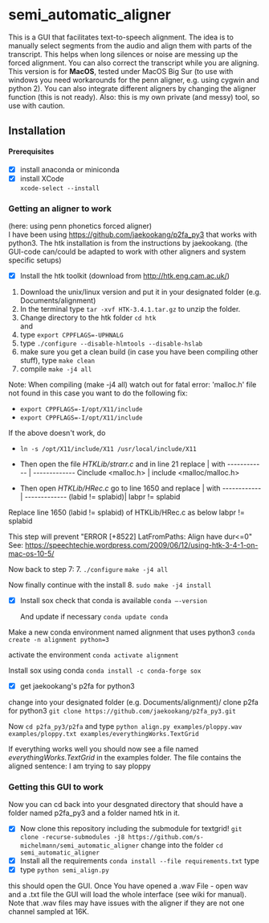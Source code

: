 # semi_automatic_aligner
This is a GUI that facilitates text-to-speech alignment. The idea is to manually select segments from the audio and align them with parts of the transcript. This helps when long silences or noise are messing up the forced alignment. You can also correct the transcript while you are aligning.
This version is for **MacOS**, tested under MacOS Big Sur (to use with windows you need workarounds for the penn aligner, e.g. using cygwin and python 2). You can also integrate different aligners by changing the aligner function (this is not ready). Also: this is my own private (and messy) tool, so use with caution.


## Installation  

#### Prerequisites  
- [x] install anaconda or miniconda  
- [x] install XCode  
      `xcode-select --install`

### Getting an aligner to work  
(here: using penn phonetics forced aligner)  
I have been using https://github.com/jaekookang/p2fa_py3 that works with python3. The htk installation is from the instructions by jaekookang. (the GUI-code can/could be adapted to work with other aligners and system specific setups)  

- [x] Install the htk toolkit
      (download from http://htk.eng.cam.ac.uk/)
1. Download the unix/linux version and put it in your designated folder (e.g. Documents/alignment)  
2. In the terminal type `tar -xvf HTK-3.4.1.tar.gz` to unzip the folder.
3. Change directory to the htk folder `cd htk`  
and
4. type  `export CPPFLAGS=-UPHNALG`
5. type `./configure --disable-hlmtools --disable-hslab`
6. make sure you get a clean build (in case you have been compiling other stuff), type `make clean`
7. compile 	`make -j4 all`

Note: When compiling (make -j4 all) watch out for fatal error: 'malloc.h' file not found  in this case you want to do the following fix:
  - `export CPPFLAGS=-I/opt/X11/include`
  - `export CPPFLAGS=-I/opt/X11/include`

If the above doesn't work, do
  - `ln -s /opt/X11/include/X11 /usr/local/include/X11`

  - Then open the file *HTKLib/strarr.c* and in line 21
 replace | with
------------ | -------------
Cinclude <malloc.h> | include <malloc/malloc.h>
  - Then open *HTKLib/HRec.c* go to line 1650 and
  replace | with
  ------------ | -------------
  (labid != splabid)| labpr != splabid

 Replace line 1650 (labid != splabid) of HTKLib/HRec.c as below
   labpr != splabid

This step will prevent "ERROR [+8522] LatFromPaths: Align have dur<=0"
 See: https://speechtechie.wordpress.com/2009/06/12/using-htk-3-4-1-on-mac-os-10-5/

Now back to step 7:
7. `./configure`
  `make -j4 all`

Now finally continue with the install
8. `sudo make -j4 install`

- [x] Install sox
  check that conda is available
  `conda —-version`

  And update if necessary
  `conda update conda`

Make a new conda environment named alignment that uses python3
 `conda create -n alignment python=3`

activate the environment
`conda activate alignment`

Install sox using conda
`conda install -c conda-forge sox`

- [x] get jaekookang's p2fa for python3

change into your designated folder (e.g. Documents/alignment)/
clone p2fa for python3
`git clone https://github.com/jaekookang/p2fa_py3.git`

Now
`cd p2fa_py3/p2fa`
and type
`python align.py examples/ploppy.wav examples/ploppy.txt examples/everythingWorks.TextGrid`

If everything works well you should now see a file named *everythingWorks.TextGrid* in the examples folder. The file contains the aligned sentence: I am trying to say ploppy

### Getting this GUI to work  
Now you can cd back into your desgnated directory that should have a folder named p2fa_py3 and a folder named htk in it.

- [x] Now clone this repository including the submodule for textgrid!
  `git clone -recurse-submodules -j8 https://github.com/s-michelmann/semi_automatic_aligner`
change into the folder `cd semi_automatic_aligner`
- [x] Install all the requirements
  `conda install --file requirements.txt`
type
- [x] type `python semi_align.py`

this should open the GUI. Once You have opened a .wav File - open wav and a .txt file the GUI will load the whole interface (see wiki for manual). Note that .wav files may have issues with the aligner if they are not one channel sampled at 16K. 
